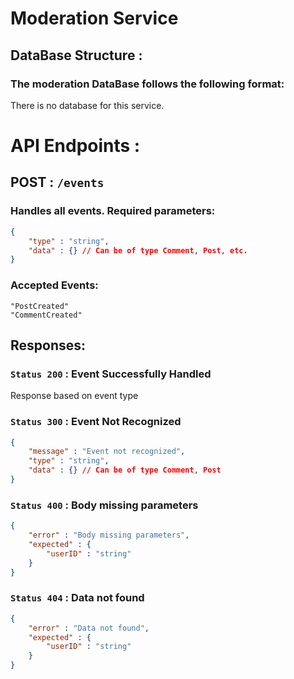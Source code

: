 # Moderation Service

## DataBase Structure :

### The moderation DataBase follows the following format:
There is no database for this service.

# API Endpoints :

## POST : `/events`

### Handles all events. Required parameters:
```json
{
    "type" : "string",
    "data" : {} // Can be of type Comment, Post, etc.
}
```

### Accepted Events:
```
"PostCreated"
"CommentCreated"
```

## Responses:

### `Status 200` : Event Successfully Handled
Response based on event type

### `Status 300` : Event Not Recognized
```json
{
    "message" : "Event not recognized",
    "type" : "string",
    "data" : {} // Can be of type Comment, Post
}
```

### `Status 400` : Body missing parameters
```json
{
    "error" : "Body missing parameters",
    "expected" : {
        "userID" : "string"
    }
}
```

### `Status 404` : Data not found
```json
{
    "error" : "Data not found",
    "expected" : {
        "userID" : "string"
    }
}
```


